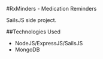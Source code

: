 #RxMinders - Medication Reminders

SailsJS side project.


##Technologies Used
* NodeJS/ExpressJS/SailsJS
* MongoDB